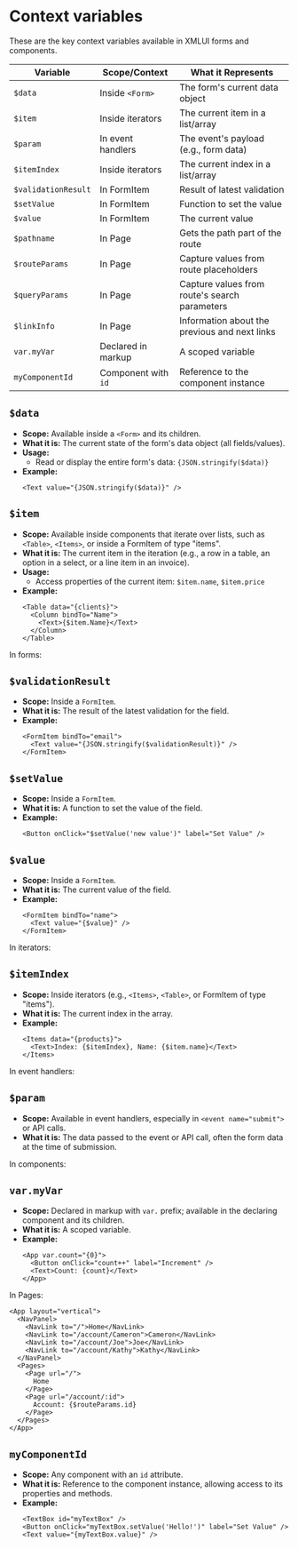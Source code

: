 # Context variables

These are the key context variables available in XMLUI forms and components.

| Variable            | Scope/Context       | What it Represents                            |
| ------------------- | ------------------- | --------------------------------------------- |
| `$data`             | Inside `<Form>`     | The form's current data object                |
| `$item`             | Inside iterators    | The current item in a list/array              |
| `$param`            | In event handlers   | The event's payload (e.g., form data)         |
| `$itemIndex`        | Inside iterators    | The current index in a list/array             |
| `$validationResult` | In FormItem         | Result of latest validation                   |
| `$setValue`         | In FormItem         | Function to set the value                     |
| `$value`            | In FormItem         | The current value                             |
| `$pathname`         | In Page             | Gets the path part of the route               |
| `$routeParams`      | In Page             | Capture values from route placeholders        |
| `$queryParams`      | In Page             | Capture values from route's search parameters |
| `$linkInfo`         | In Page             | Information about the previous and next links |
| `var.myVar`         | Declared in markup  | A scoped variable                             |
| `myComponentId`     | Component with `id` | Reference to the component instance           |

## `$data`

- **Scope:** Available inside a `<Form>` and its children.
- **What it is:** The current state of the form's data object (all fields/values).
- **Usage:**
  - Read or display the entire form's data: `{JSON.stringify($data)}`
- **Example:**
  ```xmlui
  <Text value="{JSON.stringify($data)}" />
  ```

## `$item`

- **Scope:** Available inside components that iterate over lists, such as `<Table>`, `<Items>`, or inside a FormItem of type "items".
- **What it is:** The current item in the iteration (e.g., a row in a table, an option in a select, or a line item in an invoice).
- **Usage:**
  - Access properties of the current item: `$item.name`, `$item.price`
- **Example:**
  ```xmlui
  <Table data="{clients}">
    <Column bindTo="Name">
      <Text>{$item.Name}</Text>
    </Column>
  </Table>
  ```

In forms:

## `$validationResult`

- **Scope:** Inside a `FormItem`.
- **What it is:** The result of the latest validation for the field.
- **Example:**
  ```xmlui
  <FormItem bindTo="email">
    <Text value="{JSON.stringify($validationResult)}" />
  </FormItem>
  ```

## `$setValue`

- **Scope:** Inside a `FormItem`.
- **What it is:** A function to set the value of the field.
- **Example:**
  ```xmlui
  <Button onClick="$setValue('new value')" label="Set Value" />
  ```

## `$value`

- **Scope:** Inside a `FormItem`.
- **What it is:** The current value of the field.
- **Example:**
  ```xmlui
  <FormItem bindTo="name">
    <Text value="{$value}" />
  </FormItem>
  ```

In iterators:

## `$itemIndex`

- **Scope:** Inside iterators (e.g., `<Items>`, `<Table>`, or FormItem of type "items").
- **What it is:** The current index in the array.
- **Example:**
  ```xmlui
  <Items data="{products}">
    <Text>Index: {$itemIndex}, Name: {$item.name}</Text>
  </Items>
  ```

In event handlers:

## `$param`

- **Scope:** Available in event handlers, especially in `<event name="submit">` or API calls.
- **What it is:** The data passed to the event or API call, often the form data at the time of submission.

In components:

## `var.myVar`

- **Scope:** Declared in markup with `var.` prefix; available in the declaring component and its children.
- **What it is:** A scoped variable.
- **Example:**
  ```xmlui
  <App var.count="{0}">
    <Button onClick="count++" label="Increment" />
    <Text>Count: {count}</Text>
  </App>
  ```

In Pages:

```xmlui
<App layout="vertical">
  <NavPanel>
    <NavLink to="/">Home</NavLink>
    <NavLink to="/account/Cameron">Cameron</NavLink>
    <NavLink to="/account/Joe">Joe</NavLink>
    <NavLink to="/account/Kathy">Kathy</NavLink>
  </NavPanel>
  <Pages>
    <Page url="/">
      Home
    </Page>
    <Page url="/account/:id">
      Account: {$routeParams.id}
    </Page>
  </Pages>
</App>
```

## `myComponentId`

- **Scope:** Any component with an `id` attribute.
- **What it is:** Reference to the component instance, allowing access to its properties and methods.
- **Example:**
  ```xmlui
  <TextBox id="myTextBox" />
  <Button onClick="myTextBox.setValue('Hello!')" label="Set Value" />
  <Text value="{myTextBox.value}" />
  ```
